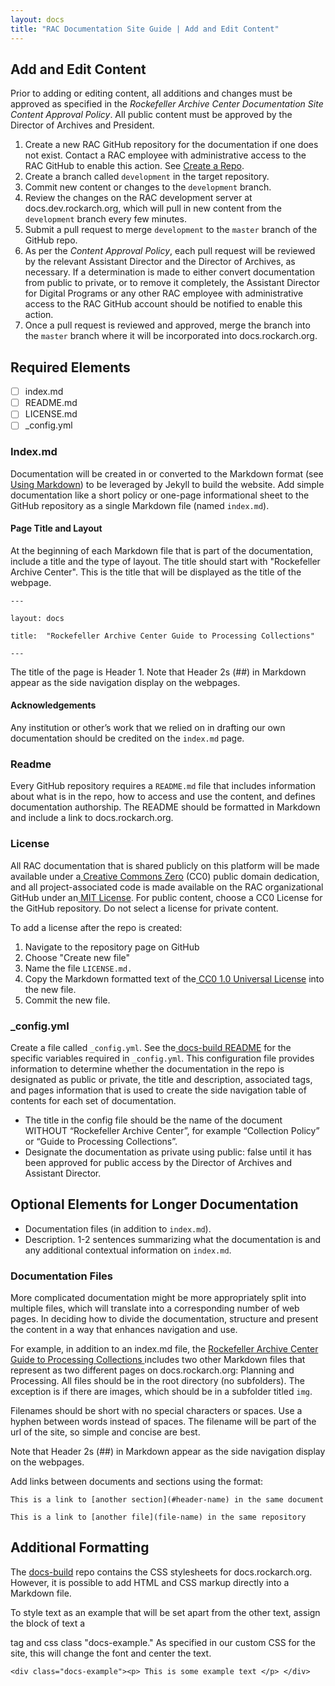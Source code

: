 ```yaml
---
layout: docs
title: "RAC Documentation Site Guide | Add and Edit Content"
---
```


## Add and Edit Content

Prior to adding or editing content, all additions and changes must be approved as specified in the *Rockefeller Archive Center Documentation Site Content Approval Policy*. All public content must be approved by the Director of Archives and President.

1. Create a new RAC GitHub repository for the documentation if one does not exist. Contact a RAC employee with administrative access to the RAC GitHub to enable this action. See [Create a Repo](using-github#create-a-repo).
2. Create a branch called `development` in the target repository.
3. Commit new content or changes to the `development` branch.
4. Review the changes on the RAC development server at docs.dev.rockarch.org, which will pull in new content from the `development` branch every few minutes.
5. Submit a pull request to merge `development` to the `master` branch of the GitHub repo.
6. As per the *Content Approval Policy*, each pull request will be reviewed by the relevant Assistant Director and the Director of Archives, as necessary. If a determination is made to either convert documentation from public to private, or to remove it completely, the Assistant Director for Digital Programs or any other RAC employee with administrative access to the RAC GitHub account should be notified to enable this action.
7. Once a pull request is reviewed and approved, merge the branch into the `master` branch where it will be incorporated into docs.rockarch.org.

## Required Elements

* [ ] index.md
* [ ] README.md
* [ ] LICENSE.md
* [ ] \_config.yml

### Index.md

Documentation will be created in or converted to the Markdown format (see [Using Markdown](using-markdown)) to be leveraged by Jekyll to build the website. Add simple documentation like a short policy or one-page informational sheet to the GitHub repository as a single Markdown file (named `index.md`).

#### Page Title and Layout

At the beginning of each Markdown file that is part of the documentation, include a title and the type of layout. The title should start with "Rockefeller Archive Center". This is the title that will be displayed as the title of the webpage.


`---`

`layout: docs`

`title:  "Rockefeller Archive Center Guide to Processing Collections"`

`---`

The title of the page is Header 1. Note that Header 2s (##) in Markdown appear as the side navigation display on the webpages.

#### Acknowledgements

Any institution or other’s work that we relied on in drafting our own documentation should be credited on the `index.md` page.

### Readme

Every GitHub repository requires a `README.md` file that includes information about what is in the repo, how to access and use the content, and defines documentation authorship. The README should be formatted in Markdown and include a link to docs.rockarch.org.

### License

All RAC documentation that is shared publicly on this platform will be made available under a[ Creative Commons Zero](https://creativecommons.org/publicdomain/zero/1.0/) (CC0) public domain dedication, and all project-associated code is made available on the RAC organizational GitHub under an[ MIT License](https://opensource.org/licenses/MIT). For public content, choose a CC0 License for the GitHub repository. Do not select a license for private content.


To add a license after the repo is created:

1. Navigate to the repository page on GitHub
2. Choose "Create new file"
3. Name the file `LICENSE.md.`
4. Copy the Markdown formatted text of the[ CC0 1.0 Universal License](https://github.com/idleberg/Creative-Commons-Markdown/edit/master/4.0/zero.markdown) into the new file.
5. Commit the new file.

###  \_config.yml

Create a file called `_config.yml`. See the[ docs-build README](https://github.com/RockefellerArchiveCenter/docs-build/blob/master/README.md#repository-configuration) for the specific variables required in `_config.yml`. This configuration file provides information to determine whether the documentation in the repo is designated as public or private, the title and description, associated tags, and pages information that is used to create the side navigation table of contents for each set of documentation.

* The title in the config file should be the name of the document WITHOUT “Rockefeller Archive Center”, for example “Collection Policy” or “Guide to Processing Collections”.
* Designate the documentation as private using public: false until it has been approved for public access by the Director of Archives and Assistant Director.

## Optional Elements for Longer Documentation

* Documentation files (in addition to `index.md`).
* Description. 1-2 sentences summarizing what the documentation is and any additional contextual information on `index.md`.

### Documentation Files

More complicated documentation might be more appropriately split into multiple files, which will translate into a corresponding number of web pages. In deciding how to divide the documentation, structure and present the content in a way that enhances navigation and use.

For example, in addition to an index.md file, the [Rockefeller Archive Center Guide to Processing Collections ](http://docs.rockarch.org/processing_manual/) includes two other Markdown files that represent as two different pages on docs.rockarch.org: Planning and Processing. All files should be in the root directory (no subfolders). The exception is if there are images, which should be in a subfolder titled `img`.

Filenames should be short with no special characters or spaces. Use a hyphen between words instead of spaces. The filename will be part of the url of the site, so simple and concise are best.

Note that Header 2s (##) in Markdown appear as the side navigation display on the webpages.

Add links between documents and sections using the format:

`This is a link to [another section](#header-name) in the same document`

`This is a link to [another file](file-name) in the same repository`

## Additional Formatting

The [docs-build](https://github.com/RockefellerArchiveCenter/docs-build) repo contains the CSS stylesheets for docs.rockarch.org. However, it is possible to add HTML and CSS markup directly into a Markdown file.

To style text as an example that will be set apart from the other text, assign the block of text a <div> tag and css class "docs-example." As specified in our custom CSS for the site, this will change the font and center the text.

`<div class="docs-example"><p> This is some example text </p> </div>`
